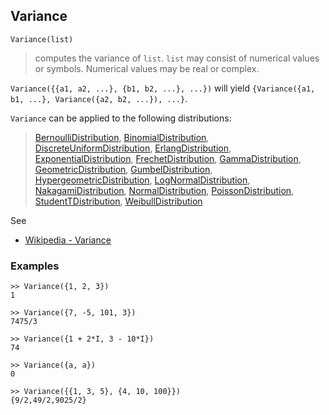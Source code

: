 ## Variance

```
Variance(list)
```

> computes the variance of `list`. `list` may consist of numerical values or symbols. Numerical values may be real or complex.

`Variance({{a1, a2, ...}, {b1, b2, ...}, ...})` will yield
`{Variance({a1, b1, ...}, Variance({a2, b2, ...}), ...}`.


`Variance` can be applied to the following distributions:

> [BernoulliDistribution](BernoulliDistribution.md), [BinomialDistribution](BinomialDistribution.md), [DiscreteUniformDistribution](DiscreteUniformDistribution.md), [ErlangDistribution](ErlangDistribution.md), [ExponentialDistribution](ExponentialDistribution.md), [FrechetDistribution](FrechetDistribution.md), 
[GammaDistribution](GammaDistribution.md), [GeometricDistribution](GeometricDistribution.md), [GumbelDistribution](GumbelDistribution.md), [HypergeometricDistribution](HypergeometricDistribution.md), [LogNormalDistribution](LogNormalDistribution.md), [NakagamiDistribution](NakagamiDistribution.md), [NormalDistribution](NormalDistribution.md), 
[PoissonDistribution](PoissonDistribution.md), [StudentTDistribution](StudentTDistribution.md), [WeibullDistribution](WeibullDistribution.md) 

See
* [Wikipedia - Variance](https://en.wikipedia.org/wiki/Variance)

### Examples

```
>> Variance({1, 2, 3})
1

>> Variance({7, -5, 101, 3})
7475/3

>> Variance({1 + 2*I, 3 - 10*I})
74

>> Variance({a, a})
0

>> Variance({{1, 3, 5}, {4, 10, 100}})
{9/2,49/2,9025/2}
```

